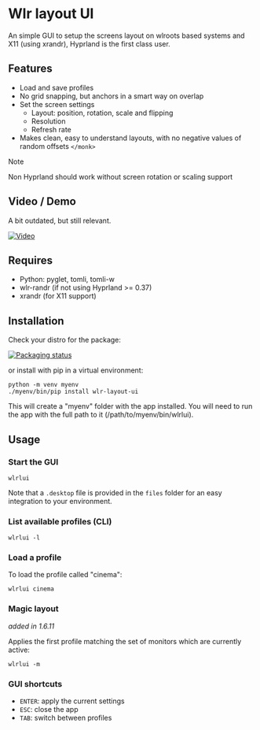 # Wlr layout UI

An simple GUI to setup the screens layout on wlroots based systems and X11 (using xrandr), Hyprland is the first class user.

## Features

- Load and save profiles
- No grid snapping, but anchors in a smart way on overlap
- Set the screen settings
  - Layout: position, rotation, scale and flipping
  - Resolution
  - Refresh rate
- Makes clean, easy to understand layouts, with no negative values of random offsets `</monk>`

> [!note]
> Non Hyprland should work without screen rotation or scaling support

## Video / Demo

A bit outdated, but still relevant.

[![Video](https://img.youtube.com/vi/bJxVIu9cMzg/0.jpg)](https://www.youtube.com/watch?v=bJxVIu9cMzg)

## Requires

- Python: pyglet, tomli, tomli-w
- wlr-randr (if not using Hyprland >= 0.37)
- xrandr (for X11 support)

## Installation

Check your distro for the package:

[![Packaging status](https://repology.org/badge/vertical-allrepos/wlr-layout-ui.svg)](https://repology.org/project/wlr-layout-ui/versions)

or install with pip in a virtual environment:

```
python -m venv myenv
./myenv/bin/pip install wlr-layout-ui
```

This will create a "myenv" folder with the app installed.
You will need to run the app with the full path to it (/path/to/myenv/bin/wlrlui).

## Usage

### Start the GUI

```
wlrlui
```

Note that a `.desktop` file is provided in the `files` folder for an easy integration to your environment.

### List available profiles (CLI)

```
wlrlui -l
```

### Load a profile

To load the profile called "cinema":

```
wlrlui cinema
```

### Magic layout

_added in 1.6.11_

Applies the first profile matching the set of monitors which are currently active:

```
wlrlui -m
```

### GUI shortcuts

- `ENTER`: apply the current settings
- `ESC`: close the app
- `TAB`: switch between profiles
